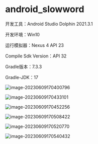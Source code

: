 # android_slowword





开发工具：Android Studio Dolphin 2021.3.1

开发环境：Win10 

运行模拟器：Nexus 4 API 23

Compile Sdk Version：API 32

Gradle版本：7.3.3

Gradle-JDK：17

![image-20230609170400796](https://github.com/kiryumoeka/android_slowword/blob/main/typora-user-images/image-20230609170400796.png?raw=true)

![image-20230609170433101](https://github.com/kiryumoeka/android_slowword/blob/main/typora-user-images/image-20230609170433101.png?raw=true)

![image-20230609170452256](https://github.com/kiryumoeka/android_slowword/blob/main/typora-user-images/image-20230609170452256.png?raw=true)

![image-20230609170508422](https://github.com/kiryumoeka/android_slowword/blob/main/typora-user-images/image-20230609170508422.png?raw=true)

![image-20230609170520770](https://github.com/kiryumoeka/android_slowword/blob/main/typora-user-images/image-20230609170520770.png?raw=true)

![image-20230609170540432](https://github.com/kiryumoeka/android_slowword/blob/main/typora-user-images/image-20230609170540432.png?raw=true)

